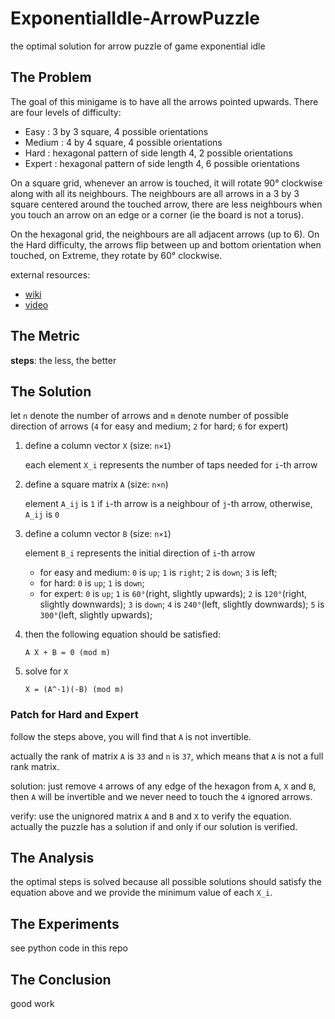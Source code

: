 # ExponentialIdle-ArrowPuzzle

the optimal solution for arrow puzzle of game exponential idle

## The Problem

The goal of this minigame is to have all the arrows pointed upwards. There are four levels of difficulty:

- Easy : 3 by 3 square, 4 possible orientations
- Medium : 4 by 4 square, 4 possible orientations
- Hard : hexagonal pattern of side length 4, 2 possible orientations
- Expert : hexagonal pattern of side length 4, 6 possible orientations

On a square grid, whenever an arrow is touched, it will rotate 90° clockwise along with all its neighbours. The neighbours are all arrows in a 3 by 3 square centered around the touched arrow, there are less neighbours when you touch an arrow on an edge or a corner (ie the board is not a torus).

On the hexagonal grid, the neighbours are all adjacent arrows (up to 6). On the Hard difficulty, the arrows flip between up and bottom orientation when touched, on Extreme, they rotate by 60° clockwise.

external resources:

- [wiki](https://exponential-idle.fandom.com/wiki/Minigames#Arrow)
- [video](https://www.youtube.com/watch?v=aoPkibU9BBE)

## The Metric

**steps**: the less, the better

## The Solution

let `n` denote the number of arrows and `m` denote number of possible direction of arrows (`4` for easy and medium; `2` for hard; `6` for expert)

1. define a column vector `X` (size: `n×1`)

    each element `X_i` represents the number of taps needed for `i`-th arrow

2. define a square matrix `A` (size: `n×n`)

    element `A_ij` is `1` if `i`-th arrow is a neighbour of `j`-th arrow, otherwise, `A_ij` is `0`

3. define a column vector `B` (size: `n×1`)

   element `B_i` represents the initial direction of `i`-th arrow

   - for easy and medium: `0` is `up`; `1` is `right`; `2` is `down`; `3` is left;
   - for hard: `0` is `up`; `1` is `down`;
   - for expert: `0` is `up`; `1` is `60°`(right, slightly upwards); `2` is `120°`(right, slightly downwards); `3` is `down`; `4` is `240°`(left, slightly downwards); `5` is `300°`(left, slightly upwards);

4. then the following equation should be satisfied:

    ```text
    A X + B = 0 (mod m)
    ```

5. solve for `X`

    ```text
    X = (A^-1)(-B) (mod m)
    ```

### Patch for Hard and Expert

follow the steps above, you will find that `A` is not invertible.

actually the rank of matrix `A` is `33` and `n` is `37`, which means that `A` is not a full rank matrix.

solution: just remove `4` arrows of any edge of the hexagon from `A`, `X` and `B`, then `A` will be invertible and we never need to touch the `4` ignored arrows.

verify: use the unignored matrix `A` and `B` and `X` to verify the equation. actually the puzzle has a solution if and only if our solution is verified.

## The Analysis

the optimal steps is solved because all possible solutions should satisfy the equation above and we provide the minimum value of each `X_i`.

## The Experiments

see python code in this repo

## The Conclusion

good work
